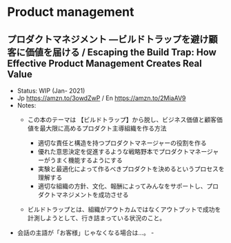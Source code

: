 # Product management

## プロダクトマネジメント ―ビルドトラップを避け顧客に価値を届ける / Escaping the Build Trap: How Effective Product Management Creates Real Value
- Status: WIP (Jan- 2021)
- Jp https://amzn.to/3owdZwP / En https://amzn.to/2MiaAV9
- Notes:
	- この本のテーマは 【ビルドトラップ】から脱し、ビジネス価値と顧客価値を最大限に高めるプロダクト主導組織を作る方法

		- 適切な責任と構造を持つプロダクトマネージャーの役割を作る
		- 優れた意思決定を促進するような戦略野本でプロダクトマネージャーがうまく機能するようにする
		- 実験と最適化によって作るべきプロダクトを決めるというプロセスを理解する
		- 適切な組織の方針、文化、報酬によってみんなをサポートし、プロダクトマネジメントを成功させる
	- ビルドトラップとは、組織がアウトカムではなくアウトプットで成功を計測しようとして、行き詰まっている状況のこと。
- 会話の主語が「お客様」じゃなくなる場合は…。
		- 


